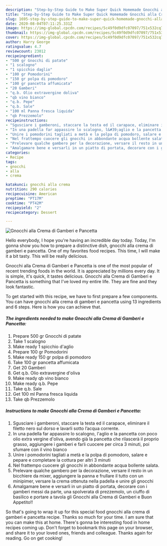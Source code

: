 ```yaml
---
description: "Step-by-Step Guide to Make Super Quick Homemade Gnocchi alla Crema di Gamberi e Pancetta"
title: "Step-by-Step Guide to Make Super Quick Homemade Gnocchi alla Crema di Gamberi e Pancetta"
slug: 1695-step-by-step-guide-to-make-super-quick-homemade-gnocchi-alla-crema-di-gamberi-e-pancetta
date: 2020-08-04T07:11:25.331Z
image: https://img-global.cpcdn.com/recipes/5c49f0d9dfc07097/751x532cq70/gnocchi-alla-crema-di-gamberi-e-pancetta-recipe-main-photo.jpg
thumbnail: https://img-global.cpcdn.com/recipes/5c49f0d9dfc07097/751x532cq70/gnocchi-alla-crema-di-gamberi-e-pancetta-recipe-main-photo.jpg
cover: https://img-global.cpcdn.com/recipes/5c49f0d9dfc07097/751x532cq70/gnocchi-alla-crema-di-gamberi-e-pancetta-recipe-main-photo.jpg
author: Harry George
ratingvalue: 4.7
reviewcount: 23012
recipeingredient:
- "500 gr Gnocchi di patate"
- "1 scalogno"
- "1 spicchio daglio"
- "100 gr Pomodorini"
- "150 gr polpa di pomodoro"
- "100 gr pancetta affumicata"
- "20 Gamberi"
- "q.b. Olio extravergine doliva"
- "qb vino bianco"
- "q.b. Pepe"
- "q.b. Sale"
- "100 ml Panna fresca liquida"
- "qb Prezzemolo"
recipeinstructions:
- "Sgusciare i gamberoni, staccare la testa ed il carapace, eliminare il filetto nero sul dorso e lavarli sotto l’acqua corrente."
- "In una padella far appassire lo scalogno, l&#39;aglio e la pancetta con poco olio extra vergine d&#39;oliva, avendo già la pancetta che rilascerà il proprio grasso, aggiungere i gamberi e farli cuocere per circa 3 minuti, poi sfumare con il vino bianco"
- "Unire i pomodorini tagliati a metà e la polpa di pomodoro, salare e pepare e completare la cottura per altri 3 minuti"
- "Nel frattempo cuocere gli gnocchi in abbondante acqua bollente salata."
- "Prelevare qualche gambero per la decorazione, versare il resto in un bicchiere da mixer, aggiungere la panna e frullare il tutto con un minipimer, versare la crema ottenuta nella padella e unire gli gnocchi"
- "Amalgamare bene e versarli in un piatto di portata, decorare con i gamberi messi da parte, una spolverata di prezzemolo, un ciuffo di basilico e portare a tavola gli Gnocchi alla Crema di Gamberi e Buon Appetito!!"
categories:
- Recipe
tags:
- gnocchi
- alla
- crema

katakunci: gnocchi alla crema 
nutrition: 290 calories
recipecuisine: American
preptime: "PT17M"
cooktime: "PT42M"
recipeyield: "2"
recipecategory: Dessert

---
```



![Gnocchi alla Crema di Gamberi e Pancetta](https://img-global.cpcdn.com/recipes/5c49f0d9dfc07097/751x532cq70/gnocchi-alla-crema-di-gamberi-e-pancetta-recipe-main-photo.jpg)

Hello everybody, I hope you're having an incredible day today. Today, I'm gonna show you how to prepare a distinctive dish, gnocchi alla crema di gamberi e pancetta. One of my favorites food recipes. This time, I will make it a bit tasty. This will be really delicious.

Gnocchi alla Crema di Gamberi e Pancetta is one of the most popular of recent trending foods in the world. It is appreciated by millions every day. It is simple, it's quick, it tastes delicious. Gnocchi alla Crema di Gamberi e Pancetta is something that I've loved my entire life. They are fine and they look fantastic.




To get started with this recipe, we have to first prepare a few components. You can have gnocchi alla crema di gamberi e pancetta using 13 ingredients and 6 steps. Here is how you can achieve that.

<!--inarticleads1-->

##### The ingredients needed to make Gnocchi alla Crema di Gamberi e Pancetta:

1. Prepare 500 gr Gnocchi di patate
1. Take 1 scalogno
1. Make ready 1 spicchio d&#39;aglio
1. Prepare 100 gr Pomodorini
1. Make ready 150 gr polpa di pomodoro
1. Take 100 gr pancetta affumicata
1. Get 20 Gamberi
1. Get q.b. Olio extravergine d&#39;oliva
1. Make ready qb vino bianco
1. Make ready q.b. Pepe
1. Take q.b. Sale
1. Get 100 ml Panna fresca liquida
1. Take qb Prezzemolo




<!--inarticleads2-->

##### Instructions to make Gnocchi alla Crema di Gamberi e Pancetta:

1. Sgusciare i gamberoni, staccare la testa ed il carapace, eliminare il filetto nero sul dorso e lavarli sotto l’acqua corrente.
1. In una padella far appassire lo scalogno, l&#39;aglio e la pancetta con poco olio extra vergine d&#39;oliva, avendo già la pancetta che rilascerà il proprio grasso, aggiungere i gamberi e farli cuocere per circa 3 minuti, poi sfumare con il vino bianco
1. Unire i pomodorini tagliati a metà e la polpa di pomodoro, salare e pepare e completare la cottura per altri 3 minuti
1. Nel frattempo cuocere gli gnocchi in abbondante acqua bollente salata.
1. Prelevare qualche gambero per la decorazione, versare il resto in un bicchiere da mixer, aggiungere la panna e frullare il tutto con un minipimer, versare la crema ottenuta nella padella e unire gli gnocchi
1. Amalgamare bene e versarli in un piatto di portata, decorare con i gamberi messi da parte, una spolverata di prezzemolo, un ciuffo di basilico e portare a tavola gli Gnocchi alla Crema di Gamberi e Buon Appetito!!




So that's going to wrap it up for this special food gnocchi alla crema di gamberi e pancetta recipe. Thanks so much for your time. I am sure that you can make this at home. There's gonna be interesting food in home recipes coming up. Don't forget to bookmark this page on your browser, and share it to your loved ones, friends and colleague. Thanks again for reading. Go on get cooking!
